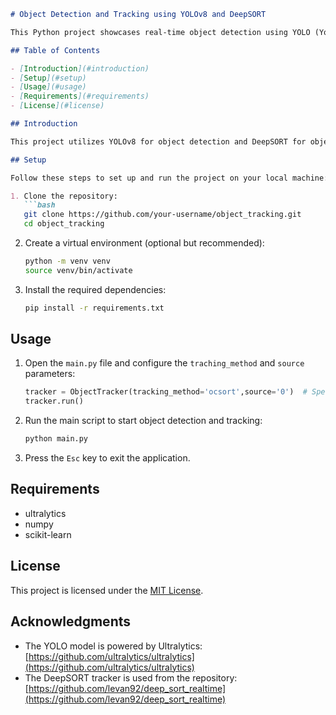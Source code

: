 ```markdown
# Object Detection and Tracking using YOLOv8 and DeepSORT

This Python project showcases real-time object detection using YOLO (You Only Look Once) v8 and object tracking using the DeepSORT tracking algorithm. The combination of these techniques enables the detection and tracking of objects in video streams or camera feeds.

## Table of Contents

- [Introduction](#introduction)
- [Setup](#setup)
- [Usage](#usage)
- [Requirements](#requirements)
- [License](#license)

## Introduction

This project utilizes YOLOv8 for object detection and DeepSORT for object tracking. YOLOv8 detects objects in each frame, while DeepSORT tracks the detected objects across frames, maintaining consistent IDs for each tracked object. The project is structured as a Python class that encapsulates the entire process.

## Setup

Follow these steps to set up and run the project on your local machine:

1. Clone the repository:
   ```bash
   git clone https://github.com/your-username/object_tracking.git
   cd object_tracking
   ```

2. Create a virtual environment (optional but recommended):
   ```bash
   python -m venv venv
   source venv/bin/activate
   ```

3. Install the required dependencies:
   ```bash
   pip install -r requirements.txt
   ```

## Usage

1. Open the `main.py` file and configure the `traching_method` and `source` parameters:
   ```python
   tracker = ObjectTracker(tracking_method='ocsort',source='0')  # Specify the capture index for your camera or video file
   tracker.run()
   ```

2. Run the main script to start object detection and tracking:
   ```bash
   python main.py
   ```

3. Press the `Esc` key to exit the application.

## Requirements

- ultralytics
- numpy
- scikit-learn

## License

This project is licensed under the [MIT License](LICENSE).

## Acknowledgments

- The YOLO model is powered by Ultralytics: [https://github.com/ultralytics/ultralytics](https://github.com/ultralytics/ultralytics)
- The DeepSORT tracker is used from the repository: [https://github.com/levan92/deep_sort_realtime](https://github.com/levan92/deep_sort_realtime)
```